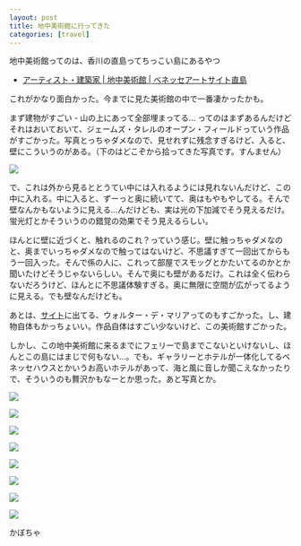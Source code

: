 ```yaml
---
layout: post
title: 地中美術館に行ってきた
categories: [travel]
---
```


地中美術館ってのは、香川の直島ってちっこい島にあるやつ

* [アーティスト・建築家 | 地中美術館 | ベネッセアートサイト直島](http://www.benesse-artsite.jp/chichu/portfolio.html)

これがかなり面白かった。今までに見た美術館の中で一番凄かったかも。

<!--more-->

まず建物がすごい - 山の上にあって全部埋まってる... ってのはまずあるんだけどそれはおいておいて、ジェームズ・タレルのオープン・フィールドっていう作品がすごかった。写真とっちゃダメなので、見せれずに残念すぎるけど、入ると、壁にこういうのがある。（下のはどこぞから拾ってきた写真です。すんません）

![](http://cdn.dropmark.com/2008/cc052a53a8251c175f677eee4133fd59a42dc0a3/Picture%201.png)

で、これは外から見るととうてい中には入れるようには見れないんだけど、この中に入れる。中に入ると、ずーっと奥に続いてて、奥はもやもやしてる。そんで壁なんかもないように見える…んだけども、実は光の下加減でそう見えるだけ。蛍光灯とかそういうのの錯覚の効果でそう見えるらしい。

ほんとに壁に近づくと、触れるのこれ？っていう感じ。壁に触っちゃダメなのと、奥までいっちゃダメなので触ってはないけど、不思議すぎて一回出てからもう一回入った。そんで係の人に、これって部屋でスモッグとかたいてるのかとか聞いたけどそうじゃないらしい。そんで奥にも壁があるだけ。これは全く伝わらないだろうけど、ほんとに不思議体験すぎる。奥に無限に空間が広がってるように見える。でも壁なんだけども。

あとは、[サイト](http://www.benesse-artsite.jp/chichu/portfolio.html)に出てる、ウォルター・デ・マリアってのもすごかった。し、建物自体もかっちょいい。作品自体はすごい少ないけど、この美術館すごかった。

しかし、この地中美術館に来るまでにフェリーで島までこないといけないし、ほんとこの島にはまじで何もない...。でも、ギャラリーとホテルが一体化してるベネッセハウスとかいうお高いホテルがあって、海と風に音しか聞こえなかったりで、そういうのも贅沢かもなーとか思った。あと写真とか。


![](http://cdn.dropmark.com/2008/e309862c158cf314419a616903544708a5549b34/IMG_7187.jpg)

![](http://cdn.dropmark.com/2008/920d4f2235533d7c1b1cfe56030762b9c5ceb57e/IMG_7200.jpg)

![](http://cdn.dropmark.com/2008/659e64cb10fae41d1df381d12e96bf2241f6c9ee/IMG_7185.jpg)

![](http://cdn.dropmark.com/2008/4023d81fecce9ffaf0f1ca3def95f6d0df62152b/IMG_7196.jpg)

![](http://cdn.dropmark.com/2008/adce0877605f5ca0fe04684e485b6829866eddee/IMG_7191.jpg)

![](http://cdn.dropmark.com/2008/8109c182f3213df45a94a1144d71ca278207317d/IMG_7156.jpg)

![](http://cdn.dropmark.com/2008/5120c25b1e48dc8afb6783ee6a966c984331a7ac/IMG_7162.jpg)

![](http://cdn.dropmark.com/2008/c4983717b35beaf42e546fbf05ebebaaf1334804/IMG_7152.jpg)


かぼちゃ
